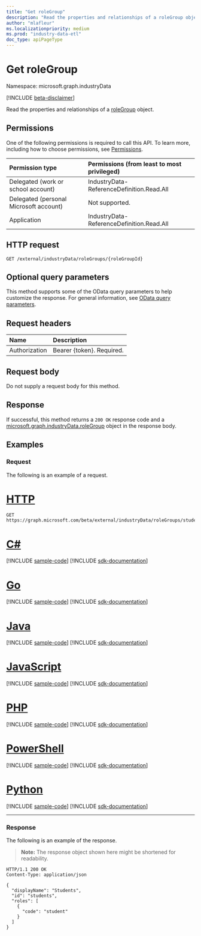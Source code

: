 ```yaml
---
title: "Get roleGroup"
description: "Read the properties and relationships of a roleGroup object."
author: "mlafleur"
ms.localizationpriority: medium
ms.prod: "industry-data-etl"
doc_type: apiPageType
---
```


# Get roleGroup

Namespace: microsoft.graph.industryData

[!INCLUDE [beta-disclaimer](../../includes/beta-disclaimer.md)]

Read the properties and relationships of a [roleGroup](../resources/industrydata-rolegroup.md) object.

## Permissions

One of the following permissions is required to call this API. To learn more, including how to choose permissions, see [Permissions](/graph/permissions-reference).

| Permission type                        | Permissions (from least to most privileged) |
| :------------------------------------- | :------------------------------------------ |
| Delegated (work or school account)     | IndustryData-ReferenceDefinition.Read.All   |
| Delegated (personal Microsoft account) | Not supported.                              |
| Application                            | IndustryData-ReferenceDefinition.Read.All   |

## HTTP request

<!-- {
  "blockType": "ignored"
}
-->

```http
GET /external/industryData/roleGroups/{roleGroupId}
```

## Optional query parameters

This method supports some of the OData query parameters to help customize the response. For general information, see [OData query parameters](/graph/query-parameters).

## Request headers

| Name          | Description               |
| :------------ | :------------------------ |
| Authorization | Bearer {token}. Required. |

## Request body

Do not supply a request body for this method.

## Response

If successful, this method returns a `200 OK` response code and a [microsoft.graph.industryData.roleGroup](../resources/industrydata-rolegroup.md) object in the response body.

## Examples

### Request

The following is an example of a request.

# [HTTP](#tab/http)
<!-- {
  "blockType": "request",
  "name": "get_rolegroup",
  "sampleKeys": ["students"]
}
-->

```msgraph-interactive
GET https://graph.microsoft.com/beta/external/industryData/roleGroups/students
```

# [C#](#tab/csharp)
[!INCLUDE [sample-code](../includes/snippets/csharp/get-rolegroup-csharp-snippets.md)]
[!INCLUDE [sdk-documentation](../includes/snippets/snippets-sdk-documentation-link.md)]

# [Go](#tab/go)
[!INCLUDE [sample-code](../includes/snippets/go/get-rolegroup-go-snippets.md)]
[!INCLUDE [sdk-documentation](../includes/snippets/snippets-sdk-documentation-link.md)]

# [Java](#tab/java)
[!INCLUDE [sample-code](../includes/snippets/java/get-rolegroup-java-snippets.md)]
[!INCLUDE [sdk-documentation](../includes/snippets/snippets-sdk-documentation-link.md)]

# [JavaScript](#tab/javascript)
[!INCLUDE [sample-code](../includes/snippets/javascript/get-rolegroup-javascript-snippets.md)]
[!INCLUDE [sdk-documentation](../includes/snippets/snippets-sdk-documentation-link.md)]

# [PHP](#tab/php)
[!INCLUDE [sample-code](../includes/snippets/php/get-rolegroup-php-snippets.md)]
[!INCLUDE [sdk-documentation](../includes/snippets/snippets-sdk-documentation-link.md)]

# [PowerShell](#tab/powershell)
[!INCLUDE [sample-code](../includes/snippets/powershell/get-rolegroup-powershell-snippets.md)]
[!INCLUDE [sdk-documentation](../includes/snippets/snippets-sdk-documentation-link.md)]

# [Python](#tab/python)
[!INCLUDE [sample-code](../includes/snippets/python/get-rolegroup-python-snippets.md)]
[!INCLUDE [sdk-documentation](../includes/snippets/snippets-sdk-documentation-link.md)]

---

### Response

The following is an example of the response.

> **Note:** The response object shown here might be shortened for readability.

<!-- {
  "blockType": "response",
  "truncated": true,
  "@odata.type": "microsoft.graph.industryData.roleGroup"
}
-->

```http
HTTP/1.1 200 OK
Content-Type: application/json

{
  "displayName": "Students",
  "id": "students",
  "roles": [
    {
      "code": "student"
    }
  ]
}
```
